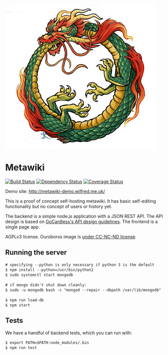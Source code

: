 ![screenshot](binary_files/ouroboros.jpg)

# Metawiki

[![Build Status](https://travis-ci.org/Wilfred/metawiki.svg?branch=master)](https://travis-ci.org/Wilfred/metawiki)
[![Dependency Status](https://david-dm.org/wilfred/metawiki.svg)](https://david-dm.org/wilfred/metawiki)
[![Coverage Status](https://coveralls.io/repos/Wilfred/metawiki/badge.svg)](https://coveralls.io/r/Wilfred/metawiki)

Demo site: http://metawiki-demo.wilfred.me.uk/

This is a proof of concept self-hosting metawiki. It has basic
self-editing functionality but no concept of users or history yet.

The backend is a simple node.js application with a JSON REST API. The
API design is based on
[GoCardless's API design guidelines](https://github.com/gocardless/http-api-design/blob/master/README.md). The
frontend is a single page app.

AGPLv3 license. Ouroboros image is [under CC-NC-ND license](https://www.flickr.com/photos/vaxzine/3389513720).

## Running the server

```
# specifying --python is only necessary if python 3 is the default
$ npm install --python=/usr/bin/python2
$ sudo systemctl start mongodb

# if mongo didn't shut down cleanly:
$ sudo -u mongodb bash -c "mongod --repair --dbpath /var/lib/mongodb"

$ npm run load-db
$ npm start
```

## Tests

We have a handful of backend tests, which you can run with:

```
$ export PATH=$PATH:node_modules/.bin
$ npm run test
```

